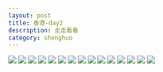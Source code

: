 ```yaml
---
layout: post
title: 香港-day2
description: 走走看看
category: shenghuo
---
```



![](http://oohtwkfct.bkt.clouddn.com/2016-09-17%20170309.jpg?imageMogr/auto-orient&imageView2/0/q/40)
![](http://oohtwkfct.bkt.clouddn.com/2016-09-17%20164427.jpg?imageMogr/auto-orient&imageView2/0/q/40)
![](http://oohtwkfct.bkt.clouddn.com/2016-09-17%20154047.jpg?imageMogr/auto-orient&imageView2/0/q/40)
![](http://oohtwkfct.bkt.clouddn.com/2016-09-16%20194415.jpg?imageMogr/auto-orient&imageView2/0/q/40)
![](http://oohtwkfct.bkt.clouddn.com/2016-09-16%20154230.jpg?imageMogr/auto-orient&imageView2/0/q/40)
![](http://oohtwkfct.bkt.clouddn.com/2016-09-16%20152855.jpg?imageMogr/auto-orient&imageView2/0/q/40)
![](http://oohtwkfct.bkt.clouddn.com/2016-09-16%20145820.jpg?imageMogr/auto-orient&imageView2/0/q/40)
![](http://oohtwkfct.bkt.clouddn.com/2016-09-16%20144450.jpg?imageMogr/auto-orient&imageView2/0/q/40)
![](http://oohtwkfct.bkt.clouddn.com/2016-09-16%20131214.jpg?imageMogr/auto-orient&imageView2/0/q/40)
![](http://oohtwkfct.bkt.clouddn.com/2016-09-16%20110645.jpg?imageMogr/auto-orient&imageView2/0/q/40)
![](http://oohtwkfct.bkt.clouddn.com/2016-09-16%20110002.jpg?imageMogr/auto-orient&imageView2/0/q/40)
![](http://oohtwkfct.bkt.clouddn.com/2016-09-15%20183620.jpg?imageMogr/auto-orient&imageView2/0/q/40)
![](http://oohtwkfct.bkt.clouddn.com/2016-09-15%20145801.jpg?imageMogr/auto-orient&imageView2/0/q/40)
![](http://oohtwkfct.bkt.clouddn.com/2016-09-15%20123008.jpg?imageMogr/auto-orient&imageView2/0/q/40)
![](http://oohtwkfct.bkt.clouddn.com/2016-09-15%20115054.jpg?imageMogr/auto-orient&imageView2/0/q/40)
